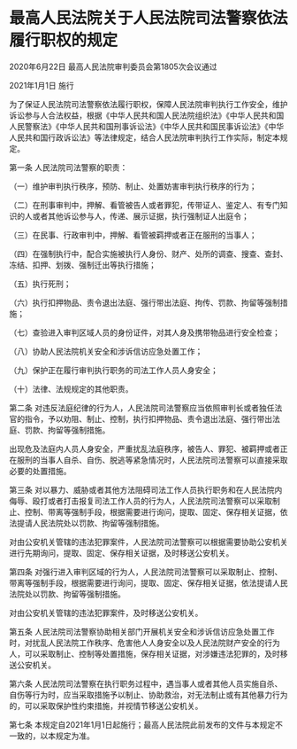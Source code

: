 # 最高人民法院关于人民法院司法警察依法履行职权的规定

2020年6月22日 最高人民法院审判委员会第1805次会议通过

2021年1月1日 施行



为了保证人民法院司法警察依法履行职权，保障人民法院审判执行工作安全，维护诉讼参与人合法权益，根据《中华人民共和国人民法院组织法》《中华人民共和国人民警察法》《中华人民共和国刑事诉讼法》《中华人民共和国民事诉讼法》《中华人民共和国行政诉讼法》等法律规定，结合人民法院审判执行工作实际，制定本规定。

第一条 人民法院司法警察的职责：

（一）维护审判执行秩序，预防、制止、处置妨害审判执行秩序的行为；

（二）在刑事审判中，押解、看管被告人或者罪犯，传带证人、鉴定人、有专门知识的人或者其他诉讼参与人，传递、展示证据，执行强制证人出庭令；

（三）在民事、行政审判中，押解、看管被羁押或者正在服刑的当事人；

（四）在强制执行中，配合实施被执行人身份、财产、处所的调查、搜查、查封、冻结、扣押、划拨、强制迁出等执行措施；

（五）执行死刑；

（六）执行扣押物品、责令退出法庭、强行带出法庭、拘传、罚款、拘留等强制措施；

（七）查验进入审判区域人员的身份证件，对其人身及携带物品进行安全检查；

（八）协助人民法院机关安全和涉诉信访应急处置工作；

（九）保护正在履行审判执行职务的司法工作人员人身安全；

（十）法律、法规规定的其他职责。

第二条 对违反法庭纪律的行为人，人民法院司法警察应当依照审判长或者独任法官的指令，予以劝阻、制止、控制，执行扣押物品、责令退出法庭、强行带出法庭、罚款、拘留等强制措施。

出现危及法庭内人员人身安全，严重扰乱法庭秩序，被告人、罪犯、被羁押或者正在服刑的当事人自杀、自伤、脱逃等紧急情况时，人民法院司法警察可以直接采取必要的处置措施。

第三条 对以暴力、威胁或者其他方法阻碍司法工作人员执行职务和在人民法院内侮辱、殴打或者打击报复司法工作人员的行为人，人民法院司法警察可以采取制止、控制、带离等强制手段，根据需要进行询问，提取、固定、保存相关证据，依法提请人民法院处以罚款、拘留等强制措施。

对由公安机关管辖的违法犯罪案件，人民法院司法警察可以根据需要协助公安机关进行先期询问，提取、固定、保存相关证据，及时移送公安机关。

第四条 对强行进入审判区域的行为人，人民法院司法警察可以采取制止、控制、带离等强制手段，根据需要进行询问，提取、固定、保存相关证据，依法提请人民法院处以罚款、拘留等强制措施。

对由公安机关管辖的违法犯罪案件，及时移送公安机关。

第五条 人民法院司法警察协助相关部门开展机关安全和涉诉信访应急处置工作时，对扰乱人民法院工作秩序、危害他人人身安全以及人民法院财产安全的行为人，可以采取制止、控制等处置措施，保存相关证据，对涉嫌违法犯罪的，及时移送公安机关。

第六条 人民法院司法警察在执行职务过程中，遇当事人或者其他人员实施自杀、自伤等行为时，应当采取措施予以制止、协助救治，对无法制止或有其他暴力行为的，可以采取保护性约束措施，并视情节移送公安机关。

第七条 本规定自2021年1月1日起施行；最高人民法院此前发布的文件与本规定不一致的，以本规定为准。